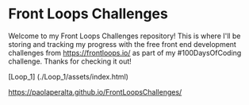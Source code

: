 # Front Loops Challenges

Welcome to my Front Loops Challenges repository! This is where I'll be storing and tracking my progress with the free front end development challenges from https://frontloops.io/ as part of my #100DaysOfCoding challenge. Thanks for checking it out!

[Loop_1] (./Loop_1/assets/index.html)




https://paolaperalta.github.io/FrontLoopsChallenges/
